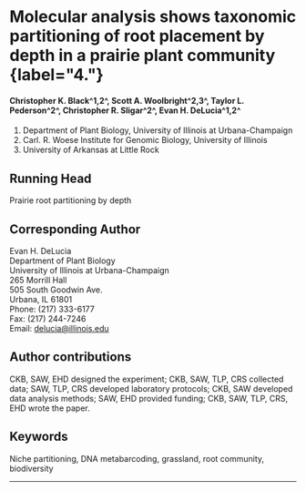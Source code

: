 

# Molecular analysis shows taxonomic partitioning of root placement by depth in a prairie plant community {label="&#52;."}

#### Christopher K. Black^1,2^, Scott A. Woolbright^2,3^, Taylor L. Pederson^2^, Christopher R. Sligar^2^, Evan H. DeLucia^1,2^

1. Department of Plant Biology, University of Illinois at Urbana-Champaign
2. Carl. R. Woese Institute for Genomic Biology, University of Illinois
3. University of Arkansas at Little Rock

## Running Head

Prairie root partitioning by depth

## Corresponding Author

Evan H. DeLucia  
Department of Plant Biology  
University of Illinois at Urbana-Champaign  
265 Morrill Hall  
505 South Goodwin Ave.  
Urbana, IL  61801  
Phone: (217) 333-6177  
Fax: (217) 244-7246  
Email: delucia@illinois.edu

## Author contributions

CKB, SAW, EHD designed the experiment; CKB, SAW, TLP, CRS collected data; SAW, TLP, CRS developed laboratory protocols; CKB, SAW developed data analysis methods; SAW, EHD provided funding; CKB, SAW, TLP, CRS, EHD wrote the paper.

## Keywords

Niche partitioning, DNA metabarcoding, grassland, root community, biodiversity

***
